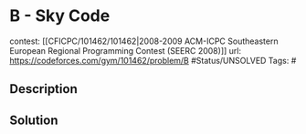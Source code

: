 # B - Sky Code

contest: [[CFICPC/101462/101462|2008-2009 ACM-ICPC Southeastern European Regional Programming Contest (SEERC 2008)]]
url: https://codeforces.com/gym/101462/problem/B
#Status/UNSOLVED
Tags: #

## Description

## Solution

